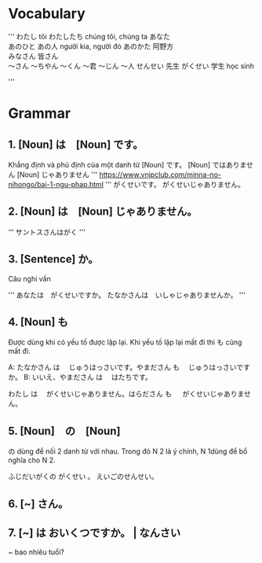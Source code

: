 # Vocabulary
'''
わたし		        tôi
わたしたち	        chúng tôi, chúng ta
あなた      
あのひと    あの人  người kia, người đó
あのかた    阿野方  
みなさん    皆さん  
～さん
～ちやん
～くん      ～君
～じん      ～人
せんせい    先生
がくせい    学生    học sinh

'''

# Grammar

## 1. [Noun] は　[Noun] です。

Khẳng định và phủ định của một danh từ
[Noun] です。
[Noun] ではありません
[Noun] じゃありません
'''
https://www.vnjpclub.com/minna-no-nihongo/bai-1-ngu-phap.html
'''
がくせいです。
がくせいじゃありません。

## 2. [Noun] は　[Noun] じゃありません。

‘‘‘
サントスさんはがく
'''

## 3. [Sentence] か。

Câu nghi vấn

'''
あなたは　がくせいですか。
たなかさんは　いしゃじゃありませんか。
'''

## 4. [Noun] も

 Được dùng khi có yếu tố được lặp lại. Khi yếu tố lặp lại mất đi thì も cũng mất đi.

A: たなかさん は 　じゅうはっさいです。やまださん も 　じゅうはっさいですか。
B: いいえ、やまださん は 　はたちです。

わたし は 　がくせいじゃありません。はらださん も 　 がくせいじゃありません。

## 5. [Noun]　の　[Noun]

の dùng để nối 2 danh từ với nhau. Trong đó N 2 là ý chính, N 1dùng để bổ nghĩa cho N 2.

ふじだいがくの がくせい 。
えいごのせんせい。

## 6. [~] さん。

## 7. [~] は おいくつですか。 | なんさい

~ bao nhiêu tuổi?